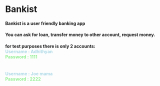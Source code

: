 # Bankist

<h4>Bankist is a user friendly banking app</h4>
<h4>You can ask for loan, transfer money to other account, request money.</h4>
<h4>for test purposes there is only 2 accounts: <br><b><span style="color:lightblue">Username : Adhithyan</span><br><span style="color: lightgreen">Password : 1111</span></b></h4>
<h4><br><b><span style="color:lightblue">Username : Joe mama</span><br><span style="color: lightgreen">Password : 2222</span></b></h4>
